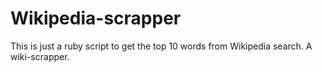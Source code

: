 # Wikipedia-scrapper
This is just a ruby script to get the top 10 words from Wikipedia search.  A wiki-scrapper. 
